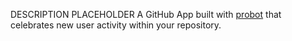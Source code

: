 DESCRIPTION PLACEHOLDER
A GitHub App built with [probot](https://github.com/probot/probot) that celebrates new user activity within your repository.
